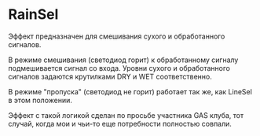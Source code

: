 # RainSel
Эффект предназначен для смешивания сухого и обработанного сигналов.

В режиме смешивания (светодиод горит) к обработанному сигналу подмешивается сигнал со входа. Уровни сухого и обработанного сигналов задаются крутилками DRY и WET соответственно.

В режиме "пропуска" (светодиод не горит) работает так же, как LineSel в этом положении.

Эффект с такой логикой сделан по просьбе участника GAS клуба, тот случай, когда мои и чьи-то еще потребности полностью совпали.
